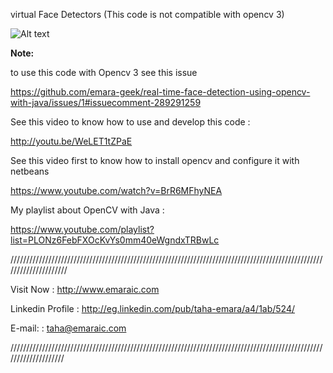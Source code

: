 virtual Face Detectors (This code is not compatible with opencv 3)


![Alt text](http://s1.postimg.org/g9zf0ks1b/face_detection.jpg "Real Time Face Detection")

**Note:**

to use this code with Opencv 3 see this issue

https://github.com/emara-geek/real-time-face-detection-using-opencv-with-java/issues/1#issuecomment-289291259

See this video to know how to use and develop this code :


http://youtu.be/WeLET1tZPaE


See this video first to know how to install opencv and configure it with netbeans 


https://www.youtube.com/watch?v=BrR6MFhyNEA



My playlist about OpenCV with Java :


https://www.youtube.com/playlist?list=PLONz6FebFXOcKvYs0mm40eWgndxTRBwLc

   
/////////////////////////////////////////////////////////////////////////////////////////////////////////////////////

   Visit Now         :  http://www.emaraic.com 

   Linkedin Profile :  http://eg.linkedin.com/pub/taha-emara/a4/1ab/524/

   E-mail:          :  taha@emaraic.com

////////////////////////////////////////////////////////////////////////////////////////////////////////////////////
